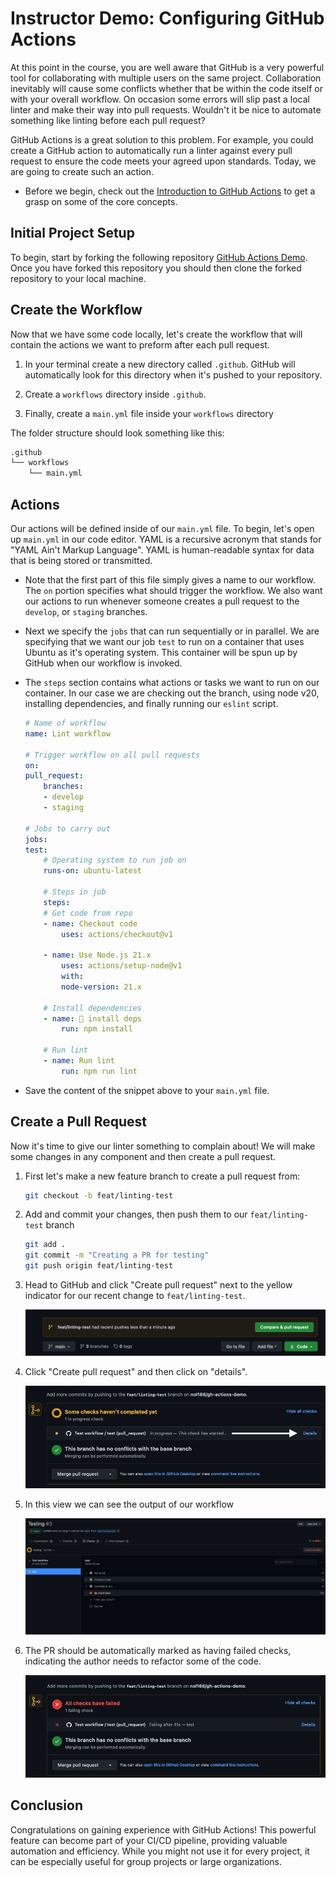 # Instructor Demo: Configuring GitHub Actions

At this point in the course, you are well aware that GitHub is a very powerful tool for collaborating with multiple users on the same project. Collaboration inevitably will cause some conflicts whether that be within the code itself or with your overall workflow. On occasion some errors will slip past a local linter and make their way into pull requests. Wouldn't it be nice to automate something like linting before each pull request?

GitHub Actions is a great solution to this problem. For example, you could create a GitHub action to automatically run a linter against every pull request to ensure the code meets your agreed upon standards. Today, we are going to create such an action.

* Before we begin, check out the [Introduction to GitHub Actions](https://docs.github.com/en/actions/learn-github-actions/introduction-to-github-actions) to get a grasp on some of the core concepts.

## Initial Project Setup

To begin, start by forking the following repository [GitHub Actions Demo](https://github.com/coding-boot-camp/github-actions-demo).  Once you have forked this repository you should then clone the forked repository to your local machine.

## Create the Workflow

Now that we have some code locally, let's create the workflow that will contain the actions we want to preform after each pull request.

1. In your terminal create a new directory called `.github`. GitHub will automatically look for this directory when it's pushed to your repository.

2. Create a `workflows` directory inside `.github`.

3. Finally, create a `main.yml` file inside your `workflows` directory

The folder structure should look something like this:

```md
.github
└── workflows
    └── main.yml
```
## Actions

Our actions will be defined inside of our `main.yml` file. To begin, let's open up `main.yml` in our code editor. YAML is a recursive acronym that stands for "YAML Ain't Markup Language". YAML is human-readable syntax for data that is being stored or transmitted.

* Note that the first part of this file simply gives a name to our workflow. The `on` portion specifies what should trigger the workflow. We also want our actions to run whenever someone creates a pull request to the `develop`, or `staging` branches.

* Next we specify the `jobs` that can run sequentially or in parallel. We are specifying that we want our job `test` to run on a container that uses Ubuntu as it's operating system. This container will be spun up by GitHub when our workflow is invoked.

* The `steps` section contains what actions or tasks we want to run on our container. In our case we are checking out the branch, using node v20, installing dependencies, and finally running our `eslint` script.

    ```yml
    # Name of workflow
    name: Lint workflow

    # Trigger workflow on all pull requests
    on:
    pull_request:
        branches:
        - develop
        - staging

    # Jobs to carry out
    jobs:
    test:
        # Operating system to run job on
        runs-on: ubuntu-latest

        # Steps in job
        steps:
        # Get code from repo
        - name: Checkout code
            uses: actions/checkout@v1

        - name: Use Node.js 21.x
            uses: actions/setup-node@v1
            with:
            node-version: 21.x

        # Install dependencies
        - name: 🧰 install deps
            run: npm install
            
        # Run lint
        - name: Run lint
            run: npm run lint
    ```

* Save the content of the snippet above to your `main.yml` file.

## Create a Pull Request

Now it's time to give our linter something to complain about! We will make some changes in any component and then create a pull request.

1. First let's make a new feature branch to create a pull request from:

    ```sh
    git checkout -b feat/linting-test
    ```

2. Add and commit your changes, then push them to our `feat/linting-test` branch

    ```sh
    git add .
    git commit -m "Creating a PR for testing"
    git push origin feat/linting-test
    ```

3. Head to GitHub and click "Create pull request" next to the yellow indicator for our recent change to `feat/linting-test`.

    ![Pull Request](Images/01-pr.png)

4. Click "Create pull request" and then click on "details".

    ![PR details](Images/02-details.png)

5. In this view we can see the output of our workflow

    ![Workflow](Images/03-output.png)

6. The PR should be automatically marked as having failed checks, indicating the author needs to refactor some of the code.

    ![Failed checks](Images/04-failed.png)

## Conclusion

Congratulations on gaining experience with GitHub Actions! This powerful feature can become part of your CI/CD pipeline, providing valuable automation and efficiency. While you might not use it for every project, it can be especially useful for group projects or large organizations.
